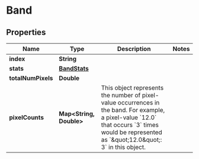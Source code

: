 

# Band


## Properties

| Name | Type | Description | Notes |
|------------ | ------------- | ------------- | -------------|
|**index** | **String** |  |  |
|**stats** | [**BandStats**](BandStats.md) |  |  |
|**totalNumPixels** | **Double** |  |  |
|**pixelCounts** | **Map&lt;String, Double&gt;** | This object represents the number of pixel-value occurrences in the band. For example, a pixel-value &#x60;12.0&#x60; that occurs &#x60;3&#x60; times would be represented as &#x60;\&quot;12.0\&quot;: 3&#x60; in this object.  |  |



